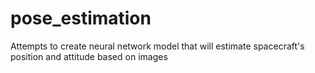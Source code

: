 # pose_estimation
Attempts to create neural network model that will estimate spacecraft's position and attitude based on images
